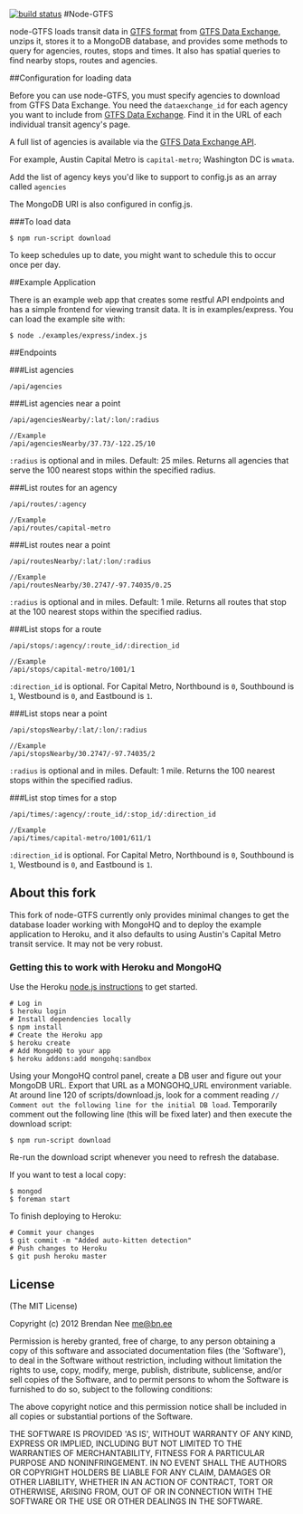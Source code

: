 [![build status](https://secure.travis-ci.org/cobralibre/node-gtfs.png)](http://travis-ci.org/cobralibre/node-gtfs)
#Node-GTFS

node-GTFS loads transit data in [GTFS format](https://developers.google.com/transit/) from [GTFS Data Exchange](http://www.gtfs-data-exchange.com/), unzips it, stores it to a MongoDB database, and provides some methods to query for agencies, routes, stops and times.  It also has spatial queries to find nearby stops, routes and agencies.

##Configuration for loading data

Before you can use node-GTFS, you must specify agencies to download from GTFS Data Exchange. You need the `dataexchange_id` for each agency you want to include from [GTFS Data Exchange](http://www.gtfs-data-exchange.com/). Find it in the URL of each individual transit agency's page.

A full list of agencies is available via the [GTFS Data Exchange API](http://www.gtfs-data-exchange.com/api/agencies).

For example, Austin Capital Metro is `capital-metro`; Washington DC is `wmata`.

Add the list of agency keys you'd like to support to config.js as an array called `agencies`

The MongoDB URI is also configured in config.js.

###To load data

    $ npm run-script download

To keep schedules up to date, you might want to schedule this to occur once per day.

##Example Application

There is an example web app that creates some restful API endpoints and has a simple frontend for viewing transit data.  It is in examples/express.  You can load the example site with:

    $ node ./examples/express/index.js

##Endpoints

###List agencies

    /api/agencies

###List agencies near a point

    /api/agenciesNearby/:lat/:lon/:radius
    
    //Example
    /api/agenciesNearby/37.73/-122.25/10
`:radius` is optional and in miles.  Default: 25 miles. 
Returns all agencies that serve the 100 nearest stops within the specified radius.

###List routes for an agency

    /api/routes/:agency
    
    //Example
    /api/routes/capital-metro

###List routes near a point

    /api/routesNearby/:lat/:lon/:radius
    
    //Example
    /api/routesNearby/30.2747/-97.74035/0.25
`:radius` is optional and in miles.  Default: 1 mile. 
Returns all routes that stop at the 100 nearest stops within the specified radius.

###List stops for a route

    /api/stops/:agency/:route_id/:direction_id
    
    //Example
    /api/stops/capital-metro/1001/1
`:direction_id` is optional. For Capital Metro, Northbound is `0`, Southbound is `1`, Westbound is `0`, and Eastbound is `1`.

###List stops near a point

    /api/stopsNearby/:lat/:lon/:radius
    
    //Example
    /api/stopsNearby/30.2747/-97.74035/2
`:radius` is optional and in miles.  Default: 1 mile. 
Returns the 100 nearest stops within the specified radius.

###List stop times for a stop

    /api/times/:agency/:route_id/:stop_id/:direction_id
    
    //Example
    /api/times/capital-metro/1001/611/1
`:direction_id` is optional. For Capital Metro, Northbound is `0`, Southbound is `1`, Westbound is `0`, and Eastbound is `1`.


## About this fork

This fork of node-GTFS currently only provides minimal changes to get the database loader working with MongoHQ and to deploy the example application to Heroku, and it also defaults to using Austin's Capital Metro transit service. It may not be very robust.

### Getting this to work with Heroku and MongoHQ

Use the Heroku [node.js instructions](https://devcenter.heroku.com/articles/nodejs) to get started.

    # Log in
    $ heroku login
    # Install dependencies locally
    $ npm install
    # Create the Heroku app
    $ heroku create
    # Add MongoHQ to your app
    $ heroku addons:add mongohq:sandbox
    
Using your MongoHQ control panel, create a DB user and figure out your MongoDB URL. Export that URL as a MONGOHQ_URL environment variable. At around line 120 of scripts/download.js, look for a comment reading `// Comment out the following line for the initial DB load`. Temporarily comment out the following line (this will be fixed later) and then execute the download script:

    $ npm run-script download

Re-run the download script whenever you need to refresh the database.

If you want to test a local copy:

    $ mongod
    $ foreman start

To finish deploying to Heroku:

    # Commit your changes
    $ git commit -m "Added auto-kitten detection"
    # Push changes to Heroku
    $ git push heroku master

## License

(The MIT License)

Copyright (c) 2012 Brendan Nee <me@bn.ee>

Permission is hereby granted, free of charge, to any person obtaining a copy of this software and associated documentation files (the 'Software'), to deal in the Software without restriction, including without limitation the rights to use, copy, modify, merge, publish, distribute, sublicense, and/or sell copies of the Software, and to permit persons to whom the Software is furnished to do so, subject to the following conditions:

The above copyright notice and this permission notice shall be included in all copies or substantial portions of the Software.

THE SOFTWARE IS PROVIDED 'AS IS', WITHOUT WARRANTY OF ANY KIND, EXPRESS OR IMPLIED, INCLUDING BUT NOT LIMITED TO THE WARRANTIES OF MERCHANTABILITY, FITNESS FOR A PARTICULAR PURPOSE AND NONINFRINGEMENT. IN NO EVENT SHALL THE AUTHORS OR COPYRIGHT HOLDERS BE LIABLE FOR ANY CLAIM, DAMAGES OR OTHER LIABILITY, WHETHER IN AN ACTION OF CONTRACT, TORT OR OTHERWISE, ARISING FROM, OUT OF OR IN CONNECTION WITH THE SOFTWARE OR THE USE OR OTHER DEALINGS IN THE SOFTWARE.
